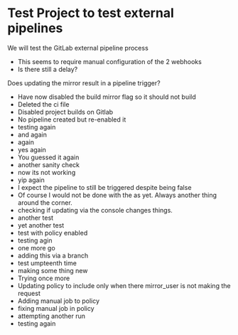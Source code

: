 # Test Project to test external pipelines

We will test the GitLab external pipeline process

- This seems to require manual configuration of the 2 webhooks
- Is there still a delay?

Does updating the mirror result in a pipeline trigger?
- Have now disabled the build mirror flag so it should not build
- Deleted the ci file
- Disabled project builds on Gitlab
- No pipeline created but re-enabled it
- testing again
- and again
- again
- yes again
- You guessed it again
- another sanity check
- now its not working
- yip again
- I expect the pipeline to still be triggered despite being false
- Of course I would not be done with the as yet. Always another thing around the corner.
- checking if updating via the console changes things.
- another test
- yet another test
- test with policy enabled
- testing agin
- one more go
- adding this via a branch
- test umpteenth time
- making some thing new
- Trying once more
- Updating policy to include only when there mirror_user is not making the request
- Adding manual job to policy
- fixing manual job in policy
- attempting another run
- testing again
